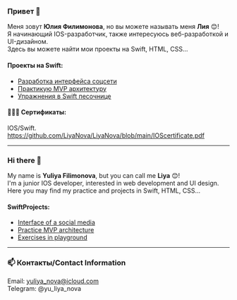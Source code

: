 
### Привет 👋
Меня зовут **Юлия Филимонова**, но вы можете называть меня **Лия** 😊!   
Я начинающий IOS-разработчик, также интересуюсь  веб-разработкой и UI-дизайном.  
Здесь вы можете найти мои проекты на Swift, HTML, CSS...

#### Проекты на Swift: 
* [Разработка интерфейса соцсети](https://github.com/LiyaNova/UIandNavigation) 
* [Практикую MVP архитектуру](https://github.com/LiyaNova/GetNetComment) 
* [Упражнения в Swift песочнице](https://github.com/LiyaNova/CodePracticeSwift) 

#### 👩🏻‍🎓 Сертификаты:
IOS/Swift. https://github.com/LiyaNova/LiyaNova/blob/main/IOScertificate.pdf


****


### Hi there 👋

My name is **Yuliya Filimonova**, but you can call me **Liya** 😊!  
I'm a junior IOS developer, interested in web development and UI design.    
Here you may find my practice and projects in Swift, HTML, CSS...


#### SwiftProjects: 
* [Interface of a social media](https://github.com/LiyaNova/UIandNavigation) 
* [Practice MVP architecture ](https://github.com/LiyaNova/GetNetComment) 
* [Exercises in playground](https://github.com/LiyaNova/CodePracticeSwift) 

***
### 📫 Контакты/Contact Information

Email: yuliya_nova@icloud.com   
Telegram: @yu_liya_nova



